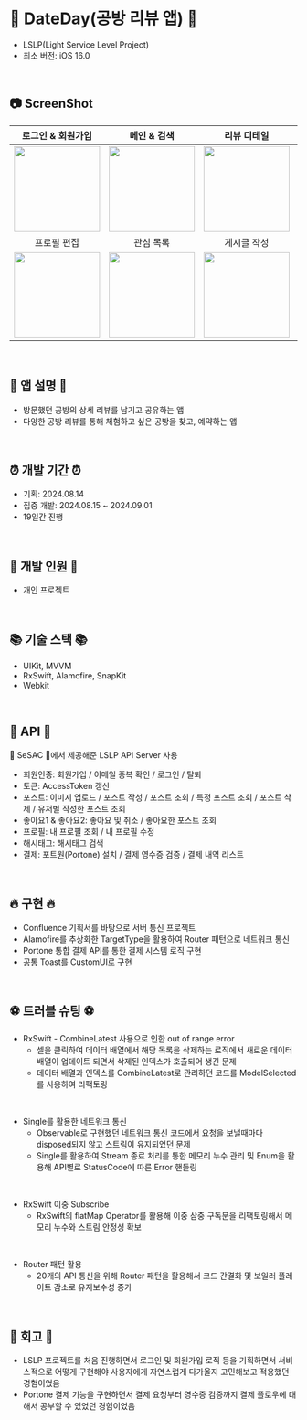 # 🧸 DateDay(공방 리뷰 앱) 🧸
- LSLP(Light Service Level Project)
- 최소 버전: iOS 16.0
  
<br>

## 📷 ScreenShot
|로그인 & 회원가입|메인 & 검색|리뷰 디테일|내 게시글|
|:-:|:-:|:-:|:-:|
|<img src="https://github.com/user-attachments/assets/c4088557-d793-4337-bade-a0db24b57e74" width="150"/>|<img src="https://github.com/user-attachments/assets/3061729d-cd37-4925-a48a-ce07463c0635" width="150"/>|<img src="https://github.com/user-attachments/assets/fcd253fe-1249-47e0-9f91-406a8a849afd" width="150"/>|<img src="https://github.com/user-attachments/assets/635096eb-c81d-48d5-9351-97b497bd5d76" width="150"/>|
|프로필 편집|관심 목록|게시글 작성|공방 예약하기|
|<img src="https://github.com/user-attachments/assets/2fd7f451-691b-4eb3-b2c2-dc4d1c84d1c3" width="150"/>|<img src="https://github.com/user-attachments/assets/8b86869a-10e0-4144-8d51-be718b35658e" width="150"/>|<img src="https://github.com/user-attachments/assets/f725f1e5-4feb-4137-87fb-0fe7b26b8f43" width="150"/>|<img src="https://github.com/user-attachments/assets/1afef906-31da-472a-968f-348670793c60" width="150"/>|

<br>

## 📌 앱 설명 📌
- 방문했던 공방의 상세 리뷰를 남기고 공유하는 앱
- 다양한 공방 리뷰를 통해 체험하고 싶은 공방을 찾고, 예약하는 앱
  
<br>

## ⏰ 개발 기간 ⏰
- 기획: 2024.08.14
- 집중 개발: 2024.08.15 ~ 2024.09.01
- 19일간 진행

<br>

## 👤 개발 인원 👤
- 개인 프로젝트

<br>

## 📚 기술 스택 📚
- UIKit, MVVM
- RxSwift, Alamofire, SnapKit
- Webkit

<br>

## 📡 API 📡
🌱 SeSAC 🌱에서 제공해준 LSLP API Server 사용
<br>
- 회원인증: 회원가입 / 이메일 중복 확인 / 로그인 / 탈퇴
- 토큰: AccessToken 갱신
- 포스트: 이미지 업로드 / 포스트 작성 / 포스트 조회 / 특정 포스트 조회 / 포스트 삭제 / 유저별 작성한 포스트 조회
- 좋아요1 & 좋아요2: 좋아요 및 취소 / 좋아요한 포스트 조회
- 프로필: 내 프로필 조회 / 내 프로필 수정
- 해시태그: 해시태그 검색
- 결제: 포트원(Portone) 설치 / 결제 영수증 검증 / 결제 내역 리스트

<br>

## 🔥 구현 🔥
- Confluence 기획서를 바탕으로 서버 통신 프로젝트
- Alamofire를 추상화한 TargetType을 활용하여 Router 패턴으로 네트워크 통신
- Portone 통합 결제 API를 통한 결제 시스템 로직 구현
- 공통 Toast를 CustomUI로 구현


<br>

## ⚽️ 트러블 슈팅 ⚽️
- RxSwift - CombineLatest 사용으로 인한 out of range error
    - 셀을 클릭하여 데이터 배열에서 해당 목록을 삭제하는 로직에서 새로운 데이터 배열이 업데이트 되면서 삭제된 인덱스가 호출되어 생긴 문제
    - 데이터 배열과 인덱스를 CombineLatest로 관리하던 코드를 ModelSelected를 사용하여 리팩토링

<br>
 
- Single를 활용한 네트워크 통신
    - Observable로 구현했던 네트워크 통신 코드에서 요청을 보낼때마다 disposed되지 않고 스트림이 유지되었던 문제
    - Single<Result>를 활용하여 Stream 종료 처리를 통한 메모리 누수 관리 및 Enum을 활용해 API별로 StatusCode에 따른 Error 핸들링
<br>

- RxSwift 이중 Subscribe
    - RxSwift의 flatMap Operator를 활용해 이중 삼중 구독문을 리팩토링해서 메모리 누수와 스트림 안정성 확보
 
<br>

- Router 패턴 활용
    - 20개의 API 통신을 위해 Router 패턴을 활용해서 코드 간결화 및 보일러 플레이트 감소로 유지보수성 증가

<br>

## 📝 회고 📝
- LSLP 프로젝트를 처음 진행하면서 로그인 및 회원가입 로직 등을 기획하면서 서비스적으로 어떻게 구현해야 사용자에게 자연스럽게 다가올지 고민해보고 적용했던 경험이었음
- Portone 결제 기능을 구현하면서 결제 요청부터 영수증 검증까지 결제 플로우에 대해서 공부할 수 있었던 경험이었음
